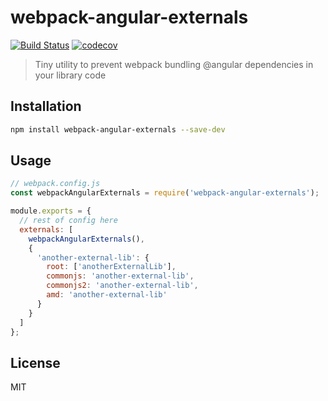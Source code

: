 # webpack-angular-externals
[![Build Status](https://travis-ci.org/mattlewis92/webpack-angular-externals.svg?branch=master)](https://travis-ci.org/mattlewis92/webpack-angular-externals)
[![codecov](https://codecov.io/gh/mattlewis92/webpack-angular-externals/branch/master/graph/badge.svg)](https://codecov.io/gh/mattlewis92/webpack-angular-externals)
> Tiny utility to prevent webpack bundling @angular dependencies in your library code

## Installation

```bash
npm install webpack-angular-externals --save-dev
```

## Usage
```js
// webpack.config.js
const webpackAngularExternals = require('webpack-angular-externals');

module.exports = {
  // rest of config here
  externals: [
    webpackAngularExternals(),
    {
      'another-external-lib': {
        root: ['anotherExternalLib'],
        commonjs: 'another-external-lib',
        commonjs2: 'another-external-lib',
        amd: 'another-external-lib'
      }
    }
  ]
};
```

## License
MIT